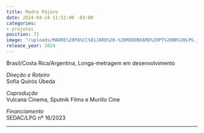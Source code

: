 ```yaml
---
title: Madre Pájaro
date: 2024-04-24 11:51:00 -03:00
categories:
- projetos
position: 71
image: "/uploads/MADRE%20PA%CC%81JARO%20-%20MOODBOARD%20PT%20BR%20LPG.jpg"
release_year: 2024
---
```


Brasil/Costa Rica/Argentina, Longa-metragem em desenvolvimento

*Direção e Roteiro*\
Sofía Quirós Úbeda

*Coprodução*\
Vulcana Cinema, Sputnik Films e Murillo Cine

*Financiamento*\
SEDAC/LPG nº 16/2023

---
